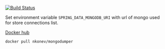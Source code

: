[![Build Status](https://travis-ci.com/nkonev/mongodumper.svg?branch=master)](https://travis-ci.com/nkonev/mongodumper)

Set environment variable `SPRING_DATA_MONGODB_URI` with url of mongo used for store connections list.

[Docker hub](https://hub.docker.com/repository/docker/nkonev/mongodumper)
```bash
docker pull nkonev/mongodumper
```